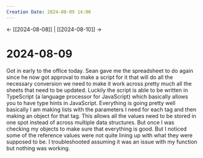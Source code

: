 ```yaml
---
Creation Date: 2024-08-09 14:06
---
```


<- [[2024-08-08]] | [[2024-08-10]]  ->

# 2024-08-09
Got in early to the office today. Sean gave me the spreadsheet to do again since he now got approval to make a script for it that will do all the necessary conversion we need to make it work across pretty much all the sheets that need to be updated.  Luckily the script is able to be written in TypeScript (a language processor for JavaScript) which basically allows you to have type hints in JavaScript. Everything is going pretty well basically I am making lists with the parameters I need for each tag and then making an object for that tag. This allows all the values need to be stored in one spot instead of across multiple data structures. But once I was checking my objects to make sure that everything is good. But I noticed some of the reference values were not quite lining up with what they were supposed to be. I troubleshooted assuming it was an issue with my function but nothing was working.